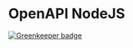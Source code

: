 OpenAPI NodeJS
===

[![Greenkeeper badge](https://badges.greenkeeper.io/gooftroop/openapi.svg)](https://greenkeeper.io/)
